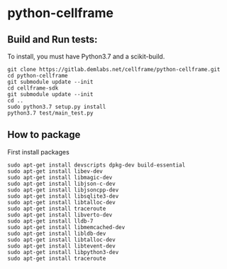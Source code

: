 # python-cellframe

## Build and Run tests:
To install, you must have Python3.7 and a scikit-build.
```
git clone https://gitlab.demlabs.net/cellframe/python-cellframe.git
cd python-cellframe
git submodule update --init 
cd cellframe-sdk
git submodule update --init
cd ..
sudo python3.7 setup.py install
python3.7 test/main_test.py
```

## How to package 
First install packages 
```
sudo apt-get install devscripts dpkg-dev build-essential
sudo apt-get install libev-dev
sudo apt-get install libmagic-dev
sudo apt-get install libjson-c-dev
sudo apt-get install libjsoncpp-dev
sudo apt-get install libsqlite3-dev
sudo apt-get install libtalloc-dev
sudo apt-get install traceroute
sudo apt-get install libverto-dev
sudo apt-get install lldb-7
sudo apt-get install libmemcached-dev
sudo apt-get install libldb-dev
sudo apt-get install libtalloc-dev
sudo apt-get install libtevent-dev
sudo apt-get install libpython3-dev
sudo apt-get install traceroute

```